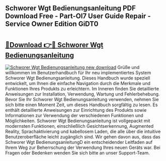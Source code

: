 ## Schworer Wgt Bedienungsanleitung PDF Download Free - Part-Ol7 User Guide Repair - Service Owner Edition GiDT0

# <h2><a href="http://df50s4f.blite.top/?on=Schworer+Wgt+Bedienungsanleitung">🔗Download 👉🔴 Schworer Wgt Bedienungsanleitung</a></h2>

[![Schworer Wgt Bedienungsanleitung new download](https://i.imgur.com/lujVjoI.png)](http://df50s4f.blite.top/?on=Schworer+Wgt+Bedienungsanleitung)
Grüße und willkommen im Benutzerhandbuch für Ihr neu implementiertes System Schworer Wgt Bedienungsanleitung. Dieses Handbuch wurde speziell entwickelt, um Ihnen die einfache Navigation durch die Merkmale und Funktionen Ihres Produkts zu erleichtern. Im Inneren finden Sie detaillierte Anweisungen zur Installation, Verwendung, Wartung und Fehlerbehebung. Bevor Sie Ihr Schworer Wgt Bedienungsanleitung verwenden, nehmen Sie sich bitte einen Moment Zeit, um dieses Handbuch sorgfältig zu lesen. Es enthält detaillierte Anweisungen zur Einrichtung des Produkts sowie Informationen zur Verwendung der verschiedenen Funktionen und Möglichkeiten. Schworer Wgt Bedienungsanleitung ist vollgepackt mit modernsten Funktionen, einschließlich Gesichtserkennung, Augmented Reality, Sprachaktivierung und kabellosem Laden, die alle über die intuitive Benutzeroberfläche leicht zugänglich sind. Wir gehen davon aus, dass das Schworer Wgt BedienungsanleitungD ein entscheidender Leitfaden auf Ihrem Weg zur Beherrschung der Verwendung Ihres neuen Geräts war. Bei Fragen oder Bedenken wenden Sie sich bitte an unser Support-Team.
